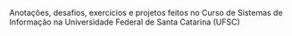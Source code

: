 Anotações, desafios, exercicios e projetos feitos no Curso de Sistemas de Informação na Universidade Federal de Santa Catarina (UFSC)
